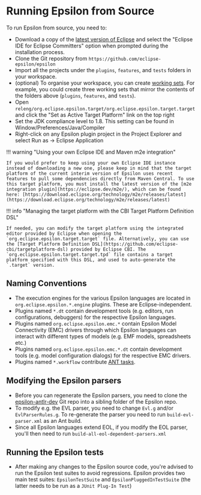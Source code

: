 # Running Epsilon from Source

To run Epsilon from source, you need to:

- Download a copy of the [latest version of Eclipse](https://www.eclipse.org/downloads) and select the "Eclipse IDE for Eclipse Committers" option when prompted during the installation process.
- Clone the Git repository from `https://github.com/eclipse-epsilon/epsilon`
- Import all the projects under the `plugins`, `features`, and `tests` folders in your workspace.
- (optional) To organise your workspace, you can create [working sets](http://help.eclipse.org/kepler/index.jsp?topic=%2Forg.eclipse.platform.doc.user%2Fconcepts%2Fcworkset.htm). For example, you could create three working sets that mirror the contents of the folders above (`plugins`, `features`, and `tests`).
- Open `releng/org.eclipse.epsilon.target/org.eclipse.epsilon.target.target` and click the "Set as Active Target Platform" link on the top right
- Set the JDK compliance level to 1.8. This setting can be found in Window/Preferences/Java/Compiler
- Right-click on any Epsilon plugin project in the Project Explorer and select Run as → Eclipse Application

!!! warning "Using your own Eclipse IDE and Maven m2e integration"

    If you would prefer to keep using your own Eclipse IDE instance instead of downloading a new one, please keep in mind that the target platform of the current interim version of Epsilon uses recent features to pull some dependencies directly from Maven Central. To use this target platform, you must install the latest version of the [m2e integration plugin](https://eclipse.dev/m2e/), which can be found here: [https://download.eclipse.org/technology/m2e/releases/latest](https://download.eclipse.org/technology/m2e/releases/latest)

!!! info "Managing the target platform with the CBI Target Platform Definition DSL"

    If needed, you can modify the target platform using the integrated editor provided by Eclipse when opening the `org.eclipse.epsilon.target.target` file. Alternatively, you can use the [Target Platform Definition DSL](https://github.com/eclipse-cbi/targetplatform-dsl) provided by Eclipse CBI. The `org.eclipse.epsilon.target.target.tpd` file contains a target platform specified with this DSL, and used to auto-generate the `.target` version.

## Naming Conventions

- The execution engines for the various Epsilon languages are located in `org.eclipse.epsilon.*.engine` plugins. These are Eclipse-independent.
- Plugins named `*.dt` contain development tools (e.g. editors, run configurations, debuggers) for the respective Epsilon languages.
- Plugins named `org.eclipse.epsilon.emc.*` contain Epsilon Model Connectivity (EMC) drivers through which Epsilon languages can interact with different types of models (e.g. EMF models, spreadsheets etc.)
- Plugins named `org.eclipse.epsilon.emc.*.dt` contain development tools (e.g. model configuration dialogs) for the respective EMC drivers.
- Plugins named `*.workflow` contribute [ANT tasks](../../workflow).

## Modifying the Epsilon parsers

- Before you can regenerate the Epsilon parsers, you need to clone the [epsilon-antlr-dev](https://github.com/epsilonlabs/epsilon-antlr-dev) Git repo into a sibling folder of the Epsilon repo.
- To modify e.g. the EVL parser, you need to change `Evl.g` and/or `EvlParserRules.g`. To re-generate the parser you need to run `build-evl-parser.xml` as an Ant build.
- Since all Epsilon languages extend EOL, if you modify the EOL parser, you'll then need to run `build-all-eol-dependent-parsers.xml`

## Running the Epsilon tests

- After making any changes to the Epsilon source code, you're advised to run the Epsilon test suites to avoid regressions. Epsilon provides two main test suites: `EpsilonTestSuite` and `EpsilonPluggedInTestSuite` (the latter needs to be run as a `JUnit Plug-In Test`)
